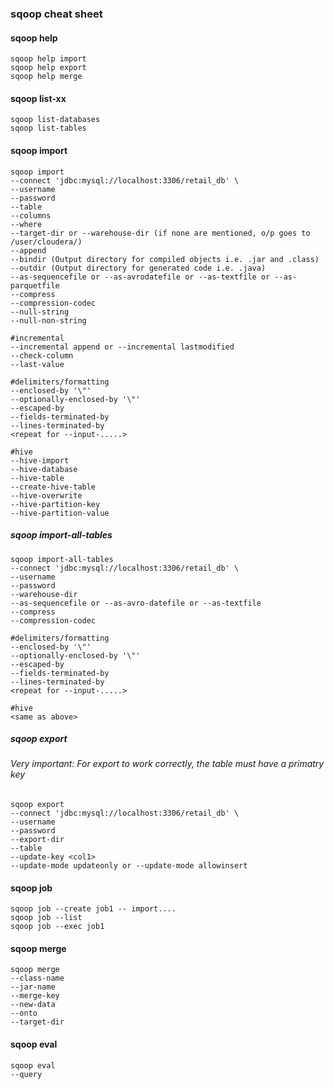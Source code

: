 ### sqoop cheat sheet

#### sqoop help
```
sqoop help import
sqoop help export
sqoop help merge
```

#### sqoop list-xx
```
sqoop list-databases
sqoop list-tables
```

#### sqoop import 
```
sqoop import 
--connect 'jdbc:mysql://localhost:3306/retail_db' \
--username
--password
--table 
--columns
--where
--target-dir or --warehouse-dir (if none are mentioned, o/p goes to /user/cloudera/)
--append
--bindir (Output directory for compiled objects i.e. .jar and .class)
--outdir (Output directory for generated code i.e. .java)
--as-sequencefile or --as-avrodatefile or --as-textfile or --as-parquetfile
--compress
--compression-codec
--null-string
--null-non-string

#incremental
--incremental append or --incremental lastmodified
--check-column
--last-value

#delimiters/formatting
--enclosed-by '\"'
--optionally-enclosed-by '\"'
--escaped-by
--fields-terminated-by
--lines-terminated-by
<repeat for --input-.....>

#hive
--hive-import
--hive-database
--hive-table
--create-hive-table
--hive-overwrite
--hive-partition-key
--hive-partition-value
```
##### sqoop import-all-tables
```
sqoop import-all-tables
--connect 'jdbc:mysql://localhost:3306/retail_db' \
--username
--password
--warehouse-dir
--as-sequencefile or --as-avro-datefile or --as-textfile
--compress
--compression-codec

#delimiters/formatting
--enclosed-by '\"'
--optionally-enclosed-by '\"'
--escaped-by
--fields-terminated-by
--lines-terminated-by
<repeat for --input-.....>

#hive
<same as above>
```
##### sqoop export
###### Very important: For export to work correctly, the table must have a primatry key
```
sqoop export
--connect 'jdbc:mysql://localhost:3306/retail_db' \
--username
--password
--export-dir
--table
--update-key <col1>
--update-mode updateonly or --update-mode allowinsert
```
#### sqoop job
```
sqoop job --create job1 -- import....
sqoop job --list
sqoop job --exec job1
```
#### sqoop merge
```
sqoop merge
--class-name
--jar-name
--merge-key
--new-data
--onto
--target-dir
```
#### sqoop eval
```
sqoop eval
--query
```

